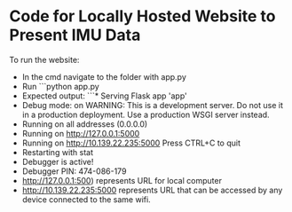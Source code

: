 # Code for Locally Hosted Website to Present IMU Data

To run the website:
* In the cmd navigate to the folder with app.py
* Run ```python app.py
* Expected output: ```* Serving Flask app 'app'
 * Debug mode: on
WARNING: This is a development server. Do not use it in a production deployment. Use a production WSGI server instead.
 * Running on all addresses (0.0.0.0)
 * Running on http://127.0.0.1:5000
 * Running on http://10.139.22.235:5000
Press CTRL+C to quit
 * Restarting with stat
 * Debugger is active!
 * Debugger PIN: 474-086-179
* http://127.0.0.1:500) represents URL for local computer
* http://10.139.22.235:5000 represents URL that can be accessed by any device connected to the same wifi. 
